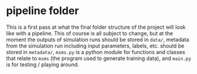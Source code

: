 # pipeline folder

This is a first pass at what the final folder structure of the project will look like with a pipeline. This of course is all subject to change, but at the moment the outputs of simulation runs should be stored in `data/`, metadata from the simulation run including input parameters, labels, etc. should be stored in `metadata/`, `msms.py` is a python module for functions and classes that relate to `msms` (the program used to generate training data), and `main.py` is for testing / playing around.
